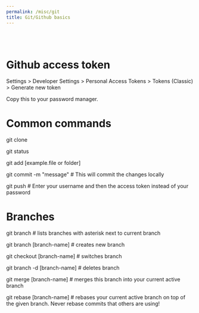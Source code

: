 ```yaml
---
permalink: /misc/git
title: Git/Github basics
---
```


<br>
<br>

# Github access token

Settings > Developer Settings > Personal Access Tokens > Tokens (Classic) > Generate new token

Copy this to your password manager.


# Common commands

git clone <URL>
  
git status
  
git add [example.file or folder]
  
git commit -m "message"  # This will commit the changes locally
  
git push  # Enter your username and then the access token instead of your password

  
# Branches
  
git branch  # lists branches with asterisk next to current branch
  
git branch [branch-name]  # creates new branch
  
git checkout [branch-name]  # switches branch
  
git branch -d [branch-name]  # deletes branch
  
git merge [branch-name]  # merges this branch into your current active branch
  
git rebase [branch-name]  # rebases your current active branch on top of the given branch. Never rebase commits that others are using!
